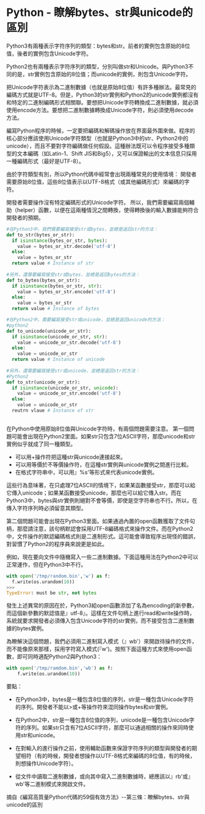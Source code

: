 # Python - 瞭解bytes、str與unicode的區別


 Python3有兩種表示字符序列的類型：bytes和str。前者的實例包含原始的8位值，後者的實例包含Unicode字符。
 
Python2也有兩種表示字符序列的類型，分別叫做str和Unicode。與Python3不同的是，str實例包含原始的8位值；而unicode的實例，則包含Unicode字符。


把Unicode字符表示為二進制數據（也就是原始8位值）有許多種辦法。最常見的編碼方式就是UTF-8。但是，Python3的str實例和Python2的unicode實例都沒有和特定的二進制編碼形式相關聯。要想把Unicode字符轉換成二進制數據，就必須使用encode方法。要想把二進制數據轉換成Unicode字符，則必須使用decode方法。

編寫Python程序的時候，一定要把編碼和解碼操作放在界面最外圍來做。程序的核心部分應該使用Unicode字符類型（也就是Python3中的str、Python2中的unicode），而且不要對字符編碼做任何假設。這種辦法既可以令程序接受多種類型的文本編碼（如Latin-1、Shift JIS和Big5），又可以保證輸出的文本信息只採用一種編碼形式（最好是UTF-8）。

由於字符類型有別，所以Python代碼中經常會出現兩種常見的使用情境：
開發者需要原始8位值，這些8位值表示以UTF-8格式（或其他編碼形式）來編碼的字符。

開發者需要操作沒有特定編碼形式的Unicode字符。
所以，我們需要編寫兩個輔助（helper）函數，以便在這兩種情況之間轉換，使得轉換後的輸入數據能夠符合開發者的預期。


```py
#在Python3中，我們需要編寫接受str或bytes，並總是返回str的方法：
def to_str(bytes_or_str):
  if isinstance(bytes_or_str, bytes):
    value = bytes_or_str.decode('utf-8')
  else:
    value = bytes_or_str
  return value # Instance of str
   
#另外，還需要編寫接受str或bytes，並總是返回bytes的方法：
def to_bytes(bytes_or_str):
  if isinstance(bytes_or_str, str):
    value = bytes_or_str.encode('utf-8')
  else:
    value = bytes_or_str
  return value # Instance of bytes

#在Python2中，需要編寫接受str或unicode，並總是返回unicode的方法：
#python2
def to_unicode(unicode_or_str):
  if isinstance(unicode_or_str, str):
    value = unicode_or_str.decode('utf-8')
  else:
    value = unicode_or_str
  return value # Instance of unicode
   
#另外，還需要編寫接受str或unicode，並總是返回str的方法：
#Python2
def to_str(unicode_or_str):
  if isinstance(unicode_or_str, unicode):
    value = unicode_or_str.encode('utf-8')
  else:
    value = unicode_or_str
  reutrn vlaue # Instance of str
  
```



在Python中使用原始8位值與Unicode字符時，有兩個問題需要注意。
第一個問題可能會出現在Python2里面。如果str只包含7位ASCII字符，那麼unicode和str實例似乎就成了同一種類型。

* 可以用+操作符把這種str與unicode連接起來。
* 可以用等價於不等價操作符，在這種str實例與unicode實例之間進行比較。
* 在格式字符串中，可以用』%s'等形式來代表unicode實例。
 
這些行為意味著，在只處理7位ASCII的情境下，如果某函數接受str，那麼可以給它傳入unicode；如果某函數接受unicode，那麼也可以給它傳入str。而在Python3中，bytes與str實例則絕對不會等價，即使是空字符串也不行。所以，在傳入字符序列時必須留意其類型。

第二個問題可能會出現在Python3里面。如果通過內置的open函數獲取了文件句柄，那麼請注意，該句柄默認會採用UTF-8編碼格式來操作文件。而在Python2中，文件操作的默認編碼格式則是二進制形式。這可能會導致程序出現怪的錯誤，對習慣了Python2的程序員來說更是如此。

例如，現在要向文件中隨機寫入一些二進制數據。下面這種用法在Python2中可以正常運作，但在Python3中不行。

```py
with open('/tmp/random.bin','w') as f:
  f.write(os.urandom(10))
>>>
TypeError: must be str, not bytes
``` 


發生上述異常的原因在於，Python3給open函數添加了名為encoding的新參數，而這個新參數的默認值是』utf-8』。這樣在文件句柄上進行read和write操作時，系統就要求開發者必須傳入包含Unicode字符的str實例，而不接受包含二進制數據的bytes實例。



為瞭解決這個問題，我們必須用二進制寫入模式（』wb'）來開啟待操作的文件，而不能像原來那樣，採用字符寫入模式(『w')。按照下面這種方式來使用open函數，即可同時適配Python2與Python3：


```py
with open('/tmp/ramdom.bin','wb') as f:
    f.write(os.urandom(10))
```


要點：
- 在Python3中，bytes是一種包含8位值的序列，str是一種包含Unicode字符的序列。開發者不能以>或+等操作符來混同操作bytes和str實例。

- 在Python2中，str是一種包含8位值的序列，unicode是一種包含Unicode字符的序列。如果str只含有7位ASCII字符，那麼可以通過相關的操作來同時使用str和unicode。

- 在對輸入的進行操作之前，使用輔助函數來保證字符序列的類型與開發者的期望相符（有的時候，開發者想操作以UTF-8格式來編碼的8位值，有的時候，則想操作Unicode字符）。

- 從文件中讀取二進制數據，或向其中寫入二進制數據時，總應該以』rb'或』wb'等二進制模式來開啟文件。

摘自《編寫高質量Python代碼的59個有效方法》--第三條：瞭解bytes、str與unicode的區別